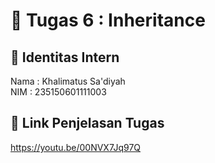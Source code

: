 # 📁 Tugas 6 : Inheritance

## 👤 Identitas Intern
Nama : Khalimatus Sa'diyah           
NIM  : 235150601111003

## 🔗 Link Penjelasan Tugas

https://youtu.be/00NVX7Jq97Q

